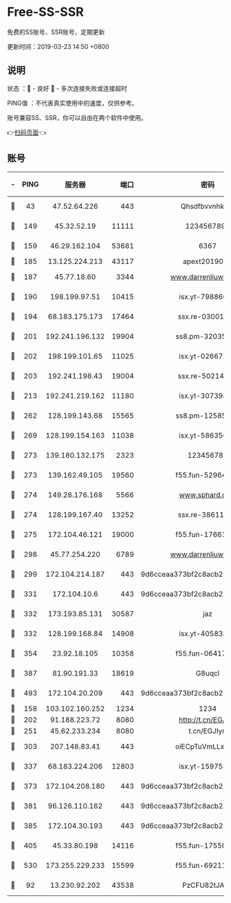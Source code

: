 # Free-SS-SSR

免费的SS账号、SSR账号，定期更新

更新时间：2019-03-23 14:50 +0800

## 说明

状态     ：🙂 - 良好 🙁 - 多次连接失败或连接超时

PING值   ：不代表真实使用中的速度，仅供参考。

账号兼容SS、SSR，你可以自由在两个软件中使用。

👉[扫码页面](https://liesauer.github.io/Free-SS-SSR/)👈

## 账号

|-|PING|服务器|端口|密码|加密方式|区域|
|:----:|:----:|:-----:|-----:|:----:|:----:|:----:|
|🙂|43|47.52.64.226|443|Qhsdfbvvnhkm1|aes-256-cfb|HK|
|🙂|149|45.32.52.19|11111|1234567890|aes-256-cfb|JP|
|🙂|159|46.29.162.104|53681|6367|aes-256-ctr|RU|
|🙂|185|13.125.224.213|43117|apext2019005|chacha20|KR|
|🙂|187|45.77.18.60|3344|www.darrenliuwei.com|aes-256-cfb|JP|
|🙂|190|198.199.97.51|10415|isx.yt-79886038|aes-256-cfb|US|
|🙂|194|68.183.175.173|17464|ssx.re-03001510|aes-256-cfb|US|
|🙂|201|192.241.196.132|19904|ss8.pm-32035389|aes-256-cfb|US|
|🙂|202|198.199.101.65|11025|isx.yt-02667200|aes-256-cfb|US|
|🙂|203|192.241.198.43|19004|ssx.re-50214186|aes-256-cfb|US|
|🙂|213|192.241.219.162|11180|isx.yt-30739892|aes-256-cfb|US|
|🙂|262|128.199.143.68|15565|ss8.pm-12585691|aes-256-cfb|SG|
|🙂|269|128.199.154.163|11038|isx.yt-58635648|aes-256-cfb|SG|
|🙂|273|139.180.132.175|2323|123456789|aes-256-cfb|SG|
|🙂|273|139.162.49.105|19560|f55.fun-52964087|aes-256-cfb|SG|
|🙂|274|149.28.176.168|5566|www.sphard.com|aes-256-cfb|AU|
|🙂|274|128.199.167.40|13252|ssx.re-38611403|aes-256-cfb|SG|
|🙂|275|172.104.46.121|19000|f55.fun-17661164|aes-256-cfb|SG|
|🙂|298|45.77.254.220|6789|www.darrenliuwei.com|aes-256-cfb|SG|
|🙂|299|172.104.214.187|443|9d6cceaa373bf2c8acb22e60b6a58be6|aes-256-cfb|US|
|🙂|331|172.104.10.6|443|9d6cceaa373bf2c8acb22e60b6a58be6|aes-256-cfb|US|
|🙂|332|173.193.85.131|30587|jaz|aes-256-cfb|US|
|🙂|332|128.199.168.84|14908|isx.yt-40583854|aes-256-cfb|SG|
|🙂|354|23.92.18.105|10358|f55.fun-06417508|aes-256-cfb|US|
|🙂|387|81.90.191.33|18619|G8uqcl|aes-256-cfb|US|
|🙂|493|172.104.20.209|443|9d6cceaa373bf2c8acb22e60b6a58be6|aes-256-cfb|US|
|🙂|158|103.102.160.252|1234|1234|rc4-md5|JP|
|🙂|202|91.188.223.72|8080|http://t.cn/EGJIyrl|rc4-md5|RU|
|🙂|251|45.62.233.234|8080|t.cn/EGJIyrl|rc4-md5|CA|
|🙂|303|207.148.83.41|443|oiECpTuVmLLxk4Ts|aes-256-cfb|AU|
|🙂|337|68.183.224.206|12803|isx.yt-15975345|aes-256-cfb|SG|
|🙂|373|172.104.208.180|443|9d6cceaa373bf2c8acb22e60b6a58be6|aes-256-cfb|US|
|🙂|381|96.126.110.162|443|9d6cceaa373bf2c8acb22e60b6a58be6|aes-256-cfb|US|
|🙂|385|172.104.30.193|443|9d6cceaa373bf2c8acb22e60b6a58be6|aes-256-cfb|US|
|🙂|405|45.33.80.198|14116|f55.fun-17550990|aes-256-cfb|US|
|🙂|530|173.255.229.233|15599|f55.fun-69211621|aes-256-cfb|US|
|🙁|92|13.230.92.202|43538|PzCFU82tJAdZ|aes-256-cfb|JP|

